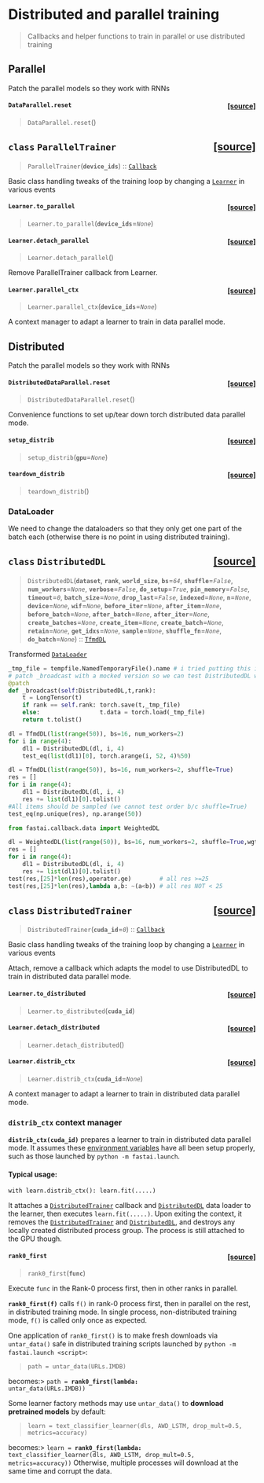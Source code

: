 # Distributed and parallel training
> Callbacks and helper functions to train in parallel or use distributed training


## Parallel

Patch the parallel models so they work with RNNs


<h4 id="DataParallel.reset" class="doc_header"><code>DataParallel.reset</code><a href="https://github.com/fastai/fastai/tree/master/fastai/distributed.py#L12" class="source_link" style="float:right">[source]</a></h4>

> <code>DataParallel.reset</code>()





<h2 id="ParallelTrainer" class="doc_header"><code>class</code> <code>ParallelTrainer</code><a href="https://github.com/fastai/fastai/tree/master/fastai/distributed.py#L18" class="source_link" style="float:right">[source]</a></h2>

> <code>ParallelTrainer</code>(**`device_ids`**) :: [`Callback`](/callback.core.html#Callback)

Basic class handling tweaks of the training loop by changing a [`Learner`](/learner.html#Learner) in various events



<h4 id="Learner.to_parallel" class="doc_header"><code>Learner.to_parallel</code><a href="https://github.com/fastai/fastai/tree/master/fastai/distributed.py#L25" class="source_link" style="float:right">[source]</a></h4>

> <code>Learner.to_parallel</code>(**`device_ids`**=*`None`*)





<h4 id="Learner.detach_parallel" class="doc_header"><code>Learner.detach_parallel</code><a href="https://github.com/fastai/fastai/tree/master/fastai/distributed.py#L31" class="source_link" style="float:right">[source]</a></h4>

> <code>Learner.detach_parallel</code>()

Remove ParallelTrainer callback from Learner.



<h4 id="Learner.parallel_ctx" class="doc_header"><code>Learner.parallel_ctx</code><a href="https://github.com/fastai/fastai/tree/master/fastai/distributed.py#L38" class="source_link" style="float:right">[source]</a></h4>

> <code>Learner.parallel_ctx</code>(**`device_ids`**=*`None`*)

A context manager to adapt a learner to train in data parallel mode.


## Distributed

Patch the parallel models so they work with RNNs


<h4 id="DistributedDataParallel.reset" class="doc_header"><code>DistributedDataParallel.reset</code><a href="https://github.com/fastai/fastai/tree/master/fastai/distributed.py#L49" class="source_link" style="float:right">[source]</a></h4>

> <code>DistributedDataParallel.reset</code>()




Convenience functions to set up/tear down torch distributed data parallel mode.


<h4 id="setup_distrib" class="doc_header"><code>setup_distrib</code><a href="https://github.com/fastai/fastai/tree/master/fastai/distributed.py#L54" class="source_link" style="float:right">[source]</a></h4>

> <code>setup_distrib</code>(**`gpu`**=*`None`*)





<h4 id="teardown_distrib" class="doc_header"><code>teardown_distrib</code><a href="https://github.com/fastai/fastai/tree/master/fastai/distributed.py#L63" class="source_link" style="float:right">[source]</a></h4>

> <code>teardown_distrib</code>()




### DataLoader

We need to change the dataloaders so that they only get one part of the batch each (otherwise there is no point in using distributed training).


<h2 id="DistributedDL" class="doc_header"><code>class</code> <code>DistributedDL</code><a href="https://github.com/fastai/fastai/tree/master/fastai/distributed.py#L69" class="source_link" style="float:right">[source]</a></h2>

> <code>DistributedDL</code>(**`dataset`**, **`rank`**, **`world_size`**, **`bs`**=*`64`*, **`shuffle`**=*`False`*, **`num_workers`**=*`None`*, **`verbose`**=*`False`*, **`do_setup`**=*`True`*, **`pin_memory`**=*`False`*, **`timeout`**=*`0`*, **`batch_size`**=*`None`*, **`drop_last`**=*`False`*, **`indexed`**=*`None`*, **`n`**=*`None`*, **`device`**=*`None`*, **`wif`**=*`None`*, **`before_iter`**=*`None`*, **`after_item`**=*`None`*, **`before_batch`**=*`None`*, **`after_batch`**=*`None`*, **`after_iter`**=*`None`*, **`create_batches`**=*`None`*, **`create_item`**=*`None`*, **`create_batch`**=*`None`*, **`retain`**=*`None`*, **`get_idxs`**=*`None`*, **`sample`**=*`None`*, **`shuffle_fn`**=*`None`*, **`do_batch`**=*`None`*) :: [`TfmdDL`](/data.core.html#TfmdDL)

Transformed [`DataLoader`](/data.load.html#DataLoader)


```python
_tmp_file = tempfile.NamedTemporaryFile().name # i tried putting this inside self / _broadcast to no avail
# patch _broadcast with a mocked version so we can test DistributedDL w/o a proper DDP setup
@patch
def _broadcast(self:DistributedDL,t,rank):
    t = LongTensor(t)
    if rank == self.rank: torch.save(t,_tmp_file)
    else:                 t.data = torch.load(_tmp_file)
    return t.tolist()
```

```python
dl = TfmdDL(list(range(50)), bs=16, num_workers=2)
for i in range(4):
    dl1 = DistributedDL(dl, i, 4)
    test_eq(list(dl1)[0], torch.arange(i, 52, 4)%50)
```

```python
dl = TfmdDL(list(range(50)), bs=16, num_workers=2, shuffle=True)
res = []
for i in range(4):
    dl1 = DistributedDL(dl, i, 4)
    res += list(dl1)[0].tolist()
#All items should be sampled (we cannot test order b/c shuffle=True)
test_eq(np.unique(res), np.arange(50))
```

```python
from fastai.callback.data import WeightedDL
```

```python
dl = WeightedDL(list(range(50)), bs=16, num_workers=2, shuffle=True,wgts=list(np.arange(50)>=25))
res = []
for i in range(4):
    dl1 = DistributedDL(dl, i, 4)
    res += list(dl1)[0].tolist()
test(res,[25]*len(res),operator.ge)        # all res >=25
test(res,[25]*len(res),lambda a,b: ~(a<b)) # all res NOT < 25
```


<h2 id="DistributedTrainer" class="doc_header"><code>class</code> <code>DistributedTrainer</code><a href="https://github.com/fastai/fastai/tree/master/fastai/distributed.py#L111" class="source_link" style="float:right">[source]</a></h2>

> <code>DistributedTrainer</code>(**`cuda_id`**=*`0`*) :: [`Callback`](/callback.core.html#Callback)

Basic class handling tweaks of the training loop by changing a [`Learner`](/learner.html#Learner) in various events


Attach, remove a callback which adapts the model to use DistributedDL to train in distributed data parallel mode.


<h4 id="Learner.to_distributed" class="doc_header"><code>Learner.to_distributed</code><a href="https://github.com/fastai/fastai/tree/master/fastai/distributed.py#L137" class="source_link" style="float:right">[source]</a></h4>

> <code>Learner.to_distributed</code>(**`cuda_id`**)





<h4 id="Learner.detach_distributed" class="doc_header"><code>Learner.detach_distributed</code><a href="https://github.com/fastai/fastai/tree/master/fastai/distributed.py#L144" class="source_link" style="float:right">[source]</a></h4>

> <code>Learner.detach_distributed</code>()





<h4 id="Learner.distrib_ctx" class="doc_header"><code>Learner.distrib_ctx</code><a href="https://github.com/fastai/fastai/tree/master/fastai/distributed.py#L152" class="source_link" style="float:right">[source]</a></h4>

> <code>Learner.distrib_ctx</code>(**`cuda_id`**=*`None`*)

A context manager to adapt a learner to train in distributed data parallel mode.


### `distrib_ctx` context manager

**`distrib_ctx(cuda_id)`** prepares a learner to train in distributed data parallel mode.  It assumes these [environment variables](https://pytorch.org/tutorials/intermediate/dist_tuto.html#initialization-methods) have all been setup properly, such as those launched by `python -m fastai.launch`.

#### Typical usage:
```
with learn.distrib_ctx(): learn.fit(.....)
```

It attaches a [`DistributedTrainer`](/distributed.html#DistributedTrainer) callback and [`DistributedDL`](/distributed.html#DistributedDL) data loader to  the learner, then executes `learn.fit(.....)`.  Upon exiting the context, it removes the [`DistributedTrainer`](/distributed.html#DistributedTrainer) and [`DistributedDL`](/distributed.html#DistributedDL), and destroys any locally created distributed process group.  The process is still attached to the GPU though.



<h4 id="rank0_first" class="doc_header"><code>rank0_first</code><a href="https://github.com/fastai/fastai/tree/master/fastai/distributed.py#L171" class="source_link" style="float:right">[source]</a></h4>

> <code>rank0_first</code>(**`func`**)

Execute `func` in the Rank-0 process first, then in other ranks in parallel.


**`rank0_first(f)`** calls `f()` in rank-0 process first, then in parallel on the rest, in distributed training mode. In single process, non-distributed training mode, `f()` is called only once as expected.

One application of `rank0_first()` is to make fresh downloads via `untar_data()` safe in distributed training scripts launched by `python -m fastai.launch <script>`:
> <code>path = untar_data(URLs.IMDB)</code>

becomes:> <code>path = <b>rank0_first(lambda:</b> untar_data(URLs.IMDB))</code>

Some learner factory methods may use `untar_data()` to **download pretrained models** by default:
> <code>learn = text_classifier_learner(dls, AWD_LSTM, drop_mult=0.5, metrics=accuracy)</code>

becomes:> <code>learn = <b>rank0_first(lambda:</b> text_classifier_learner(dls, AWD_LSTM, drop_mult=0.5, metrics=accuracy))</code>
Otherwise, multiple processes will download at the same time and corrupt the data.

